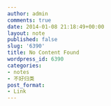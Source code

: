 ```yaml
---
author: admin
comments: true
date: 2014-01-08 21:18:49+00:00
layout: note
published: false
slug: '6390'
title: No Content Found
wordpress_id: 6390
categories:
- notes
- 不好归类
post_format:
- Link
---
```


[](http://raptor.verybs.com/archives/3186)
